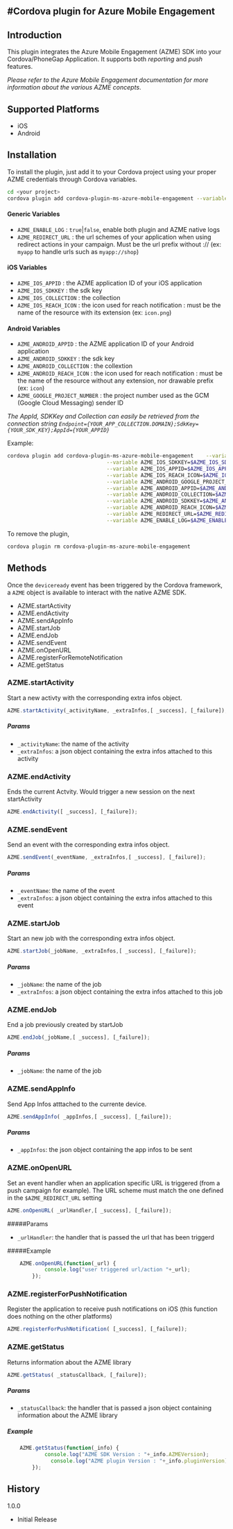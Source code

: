    
#Cordova plugin for Azure Mobile Engagement
----

Introduction
--
This plugin integrates the Azure Mobile Engagement (AZME) SDK into your Cordova/PhoneGap Application. It supports both *reporting* and *push* features. 

*Please refer to the Azure Mobile Engagement documentation for more information about the various AZME concepts*.

Supported Platforms
--
* iOS
* Android

Installation
--
To install the plugin, just add it to your Cordova project using your proper AZME credentials through Cordova variables.
```sh
cd <your project>
cordova plugin add cordova-plugin-ms-azure-mobile-engagement --variable KEY=<value>
```
#### Generic Variables

- `AZME_ENABLE_LOG` : `true`|`false`, enable both plugin and AZME native logs
- `AZME_REDIRECT_URL` : the url schemes of your application when using redirect actions in your campaign. Must be the url prefix without :// (ex: `myapp` to handle urls such as `myapp://shop`)

#### iOS Variables
- `AZME_IOS_APPID` : the AZME application ID of your iOS application
- `AZME_IOS_SDKKEY` : the sdk key 
- `AZME_IOS_COLLECTION` : the collection
- `AZME_IOS_REACH_ICON` : the icon used for reach notification : must be the name of the resource with its extension (ex: `icon.png`)

#### Android Variables
- `AZME_ANDROID_APPID` : the AZME application ID of your Android application
- `AZME_ANDROID_SDKKEY` : the sdk key 
- `AZME_ANDROID_COLLECTION` : the collextion
- `AZME_ANDROID_REACH_ICON` : the icon used for reach notification : must be the name of the resource without any extension, nor drawable prefix  (ex: `icon`)
- `AZME_GOOGLE_PROJECT_NUMBER` : the project number used as the GCM (Google Cloud Messaging) sender ID
 
*The AppId, SDKKey and Collection can easily be retrieved from the connection string `Endpoint={YOUR_APP_COLLECTION.DOMAIN};SdkKey={YOUR_SDK_KEY};AppId={YOUR_APPID}`*

Example:
```sh
cordova plugin add cordova-plugin-ms-azure-mobile-engagement	--variable AZME_IOS_COLLECTION=$AZME_IOS_COLLECTION \
								--variable AZME_IOS_SDKKEY=$AZME_IOS_SDKKEY \
								--variable AZME_IOS_APPID=$AZME_IOS_APPID \
								--variable AZME_IOS_REACH_ICON=$AZME_IOS_REACH_ICON \
								--variable AZME_ANDROID_GOOGLE_PROJECT_NUMBER=$AZME_ANDROID_GOOGLE_PROJECT_NUMBER \
								--variable AZME_ANDROID_APPID=$AZME_ANDROID_APPID \
								--variable AZME_ANDROID_COLLECTION=$AZME_ANDROID_COLLECTION \
								--variable AZME_ANDROID_SDKKEY=$AZME_ANDROID_SDKKEY \
								--variable AZME_ANDROID_REACH_ICON=$AZME_ANDROID_REACH_ICON \
								--variable AZME_REDIRECT_URL=$AZME_REDIRECT_URL \
								--variable AZME_ENABLE_LOG=$AZME_ENABLE_LOG
```
To remove the plugin,
```sh
cordova plugin rm cordova-plugin-ms-azure-mobile-engagement
```

Methods
--
Once the `deviceready` event has been triggered by the Cordova framework, a `AZME` object is available to interact with the native AZME SDK.

* AZME.startActivity
* AZME.endActivity
* AZME.sendAppInfo
* AZME.startJob
* AZME.endJob
* AZME.sendEvent
* AZME.onOpenURL
* AZME.registerForRemoteNotification
* AZME.getStatus

### AZME.startActivity

Start a new activty  with the corresponding extra infos object.
```javascript
AZME.startActivity(_activityName, _extraInfos,[ _success], [_failure]);
```
##### Params
* `_activityName`: the name of the activity
* `_extraInfos`: a json object containing the extra infos attached to this activity

### AZME.endActivity
Ends the current Actvity. Would trigger a new session on the next startActivity
```javascript
AZME.endActivity([ _success], [_failure]);
```
### AZME.sendEvent
Send an event  with the corresponding extra infos object.
```javascript
AZME.sendEvent(_eventName, _extraInfos,[ _success], [_failure]);
```
##### Params
* `_eventName`: the name of the event
* `_extraInfos`: a json object containing the extra infos attached to this event

### AZME.startJob
Start an new job  with the corresponding extra infos object.
```javascript
AZME.startJob(_jobName, _extraInfos,[ _success], [_failure]);
```
##### Params
* `_jobName`: the name of the job
* `_extraInfos`: a json object containing the extra infos attached to this job

### AZME.endJob
End a job previously created by startJob
```javascript
AZME.endJob(_jobName,[ _success], [_failure]);
```
##### Params
* `_jobName`: the name of the job

### AZME.sendAppInfo
Send App Infos atttached to the currente device.
```javascript
AZME.sendAppInfo( _appInfos,[ _success], [_failure]);
```
##### Params
* `_appInfos`: the json object containing the app infos to be sent

### AZME.onOpenURL
Set an event handler when an application specific URL is triggered (from a push campaign for example). The URL scheme must match the one defined in the `$AZME_REDIRECT_URL` setting
```javascript
AZME.onOpenURL( _urlHandler,[ _success], [_failure]);
```
#####Params
* `_urlHandler`:  the handler that is passed the url that has been triggerd

#####Example
```javascript
	AZME.onOpenURL(function(_url) {
			console.log("user triggered url/action "+_url);
		});
```
### AZME.registerForPushNotification
Register the application to receive push notifications on iOS (this function does nothing on the other platforms)
```javascript
AZME.registerForPushNotification( [_success], [_failure]);
```
### AZME.getStatus
Returns information about the AZME library
```javascript
AZME.getStatus( _statusCallback, [_failure]);
```
##### Params
* `_statusCallback`:  the handler that is passed a json object containing information about the AZME library

##### Example
```javascript
	AZME.getStatus(function(_info) {
		    console.log("AZME SDK Version : "+_info.AZMEVersion);
		      console.log("AZME plugin Version : "+_info.pluginVersion);
		});
```


History
----

1.0.0
* Initial Release
    

